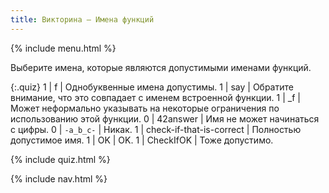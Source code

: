 ```yaml
---
title: Викторина — Имена функций
---
```


{% include menu.html %}

Выберите имена, которые являются допустимыми именами функций.

{:.quiz}
1 | f | Однобуквенные имена допустимы.
1 | say | Обратите внимание, что это совпадает с именем встроенной функции.
1 | _f | Может неформально указывать на некоторые ограничения по использованию этой функции.
0 | 42answer | Имя не может начинаться с цифры.
0 | `-a_b_c-` | Никак.
1 | check-if-that-is-correct | Полностью допустимое имя.
1 | OK | OK.
1 | CheckIfOK | Тоже допустимо.

{% include quiz.html %}

{% include nav.html %}